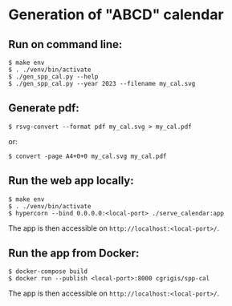 # Generation of "ABCD" calendar

## Run on command line:
```
$ make env
$ . ./venv/bin/activate
$ ./gen_spp_cal.py --help
$ ./gen_spp_cal.py --year 2023 --filename my_cal.svg
```

## Generate pdf:

```
$ rsvg-convert --format pdf my_cal.svg > my_cal.pdf
```

or:
```
$ convert -page A4+0+0 my_cal.svg my_cal.pdf
```

## Run the web app locally:
```
$ make env
$ . ./venv/bin/activate
$ hypercorn --bind 0.0.0.0:<local-port> ./serve_calendar:app
```

The app is then accessible on `http://localhost:<local-port>/`.

## Run the app from Docker:
```
$ docker-compose build
$ docker run --publish <local-port>:8000 cgrigis/spp-cal
```

The app is then accessible on `http://localhost:<local-port>/`.
